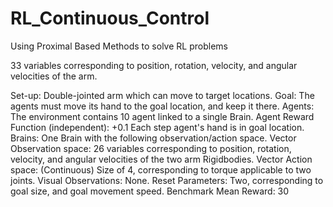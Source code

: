 # RL_Continuous_Control
Using Proximal Based Methods to solve RL problems

 33 variables corresponding to position, rotation, velocity, and angular velocities of the arm.

 Set-up: Double-jointed arm which can move to target locations.
Goal: The agents must move its hand to the goal location, and keep it there.
Agents: The environment contains 10 agent linked to a single Brain.
Agent Reward Function (independent):
+0.1 Each step agent's hand is in goal location.
Brains: One Brain with the following observation/action space.
Vector Observation space: 26 variables corresponding to position, rotation, velocity, and angular velocities of the two arm Rigidbodies.
Vector Action space: (Continuous) Size of 4, corresponding to torque applicable to two joints.
Visual Observations: None.
Reset Parameters: Two, corresponding to goal size, and goal movement speed.
Benchmark Mean Reward: 30
